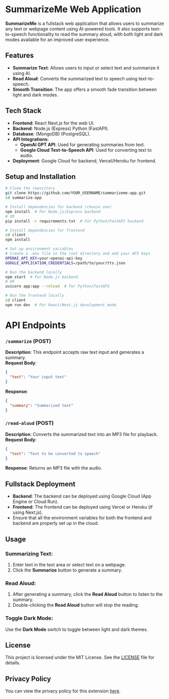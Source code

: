 
# SummarizeMe Web Application

**SummarizeMe** is a fullstack web application that allows users to summarize any text or webpage content using AI-powered tools. It also supports text-to-speech functionality to read the summary aloud, with both light and dark modes available for an improved user experience.

## Features

- **Summarize Text**: Allows users to input or select text and summarize it using AI.
- **Read Aloud**: Converts the summarized text to speech using text-to-speech.
- **Smooth Transition**: The app offers a smooth fade transition between light and dark modes.

## Tech Stack

- **Frontend**: React Next.js for the web UI.
- **Backend**: Node.js (Express) Python (FastAPI).
- **Database**: (MongoDB) (PostgreSQL).
- **API Integrations**:
  - **OpenAI GPT API**: Used for generating summaries from text.
  - **Google Cloud Text-to-Speech API**: Used for converting text to audio.
- **Deployment**: Google Cloud for backend, Vercel/Heroku for frontend.

## Setup and Installation

```bash
# Clone the repository
git clone https://github.com/YOUR_USERNAME/summarizeme-app.git
cd summarize-app

# Install dependencies for backend (choose one)
npm install  # For Node.js/Express backend
# OR
pip install -r requirements.txt  # For Python/FastAPI backend

# Install dependencies for frontend
cd client
npm install

# Set up environment variables
# Create a .env file in the root directory and add your API keys
OPENAI_API_KEY=your-openai-api-key
GOOGLE_APPLICATION_CREDENTIALS=/path/to/your/tts.json

# Run the backend locally
npm start  # For Node.js backend
# OR
uvicorn app:app --reload  # For Python/FastAPI

# Run the frontend locally
cd client
npm run dev  # For React/Next.js development mode
```

# API Endpoints

### `/summarize` (POST)
**Description**: This endpoint accepts raw text input and generates a summary.  
**Request Body**:
```json
{
  "text": "Your input text"
}
```
**Response**:
```json
{
  "summary": "Summarized text"
}
```

### `/read-aloud` (POST)
**Description**: Converts the summarized text into an MP3 file for playback.  
**Request Body**:
```json
{
  "text": "Text to be converted to speech"
}
```
**Response**: Returns an MP3 file with the audio.

## Fullstack Deployment

- **Backend**: The backend can be deployed using Google Cloud (App Engine or Cloud Run).
- **Frontend**: The frontend can be deployed using Vercel or Heroku (if using Next.js).
- Ensure that all the environment variables for both the frontend and backend are properly set up in the cloud.

## Usage

### Summarizing Text:
1. Enter text in the text area or select text on a webpage.
2. Click the **Summarize** button to generate a summary.

### Read Aloud:
1. After generating a summary, click the **Read Aloud** button to listen to the summary.
2. Double-clicking the **Read Aloud** button will stop the reading.

### Toggle Dark Mode:
Use the **Dark Mode** switch to toggle between light and dark themes.

## License
This project is licensed under the MIT License. See the [LICENSE](LICENSE) file for details.

## Privacy Policy
You can view the privacy policy for this extension [here](https://www.freeprivacypolicy.com/live/5633e524-8d47-4586-a3af-8d740e1c1d33).
